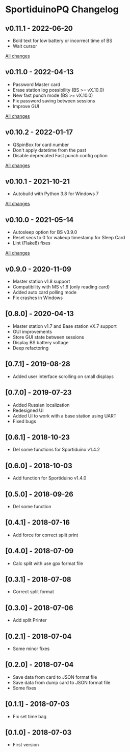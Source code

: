 # SportiduinoPQ Changelog

## v0.11.1 - 2022-06-20

- Bold text for low battery or incorrect time of BS
- Wait cursor

[All changes](https://github.com/sportiduino/sportiduinopq/compare/v0.11.0...v0.11.1)

## v0.11.0 - 2022-04-13

- Password Master card
- Erase station log possibility (BS >= vX.10.0)
- New fast punch mode (BS >= vX.10.0)
- Fix password saving between sessions
- Improve GUI

[All changes](https://github.com/sportiduino/sportiduinopq/compare/v0.10.2...v0.11.0)

## v0.10.2 - 2022-01-17

- QSpinBox for card number
- Don't apply datetime from the past
- Disable deprecated Fast punch config option

[All changes](https://github.com/sportiduino/sportiduinopq/compare/v0.10.1...v0.10.2)

## v0.10.1 - 2021-10-21

- Autobuild with Python 3.8 for Windows 7

[All changes](https://github.com/sportiduino/sportiduinopq/compare/v0.10.0...v0.10.1)

## v0.10.0 - 2021-05-14
- Autosleep option for BS v3.9.0
- Reset secs to 0 for wakeup timestamp for Sleep Card
- Lint (Flake8) fixes

[All changes](https://github.com/sportiduino/sportiduinopq/compare/v0.9.0...v0.10.0)

## v0.9.0 - 2020-11-09
- Master station v1.8 support
- Compatibility with MS v1.6 (only reading card)
- Added auto card polling mode
- Fix crashes in Windows

## [0.8.0] - 2020-04-13
- Master station v1.7 and Base station vX.7 support
- GUI improvements
- Store GUI state between sessions
- Display BS battery voltage
- Deep refactoring

## [0.7.1] - 2019-08-28
- Added user interface scrolling on small displays

## [0.7.0] - 2019-07-23
- Added Russian localization
- Redesigned UI
- Added UI to work with a base station using UART
- Fixed bugs

## [0.6.1] - 2018-10-23
- Del some functions for Sportiduino v1.4.2

## [0.6.0] - 2018-10-03
- Add function for Sportiduino v1.4.0

## [0.5.0] - 2018-09-26
- Del some function

## [0.4.1] - 2018-07-16
- Add force for correct split print

## [0.4.0] - 2018-07-09
- Calc split with use gpx format file

## [0.3.1] - 2018-07-08
- Correct split format

## [0.3.0] - 2018-07-06
- Add split Printer

## [0.2.1] - 2018-07-04
- Some minor fixes

## [0.2.0] - 2018-07-04
- Save data from card to JSON format file
- Save data from dump card to JSON format file
- Some fixes

## [0.1.1] - 2018-07-03
- Fix set time bag

## [0.1.0] - 2018-07-03
- First version


